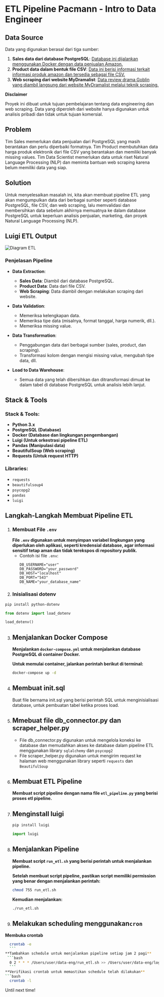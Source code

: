 # ETL Pipeline Pacmann - Intro to Data Engineer

## Data Source

Data yang digunakan berasal dari tiga sumber:

1. **Sales data dari database PostgreSQL**: [Database ini dijalankan menggunakan Docker dengan data penjualan Amazon.](https://hub.docker.com/r/shandytp/amazon-sales-data-docker-db)
2. **Product data dalam bentuk file CSV**: [Data ini berisi informasi terkait informasi produk amazon dan tersedia sebagai file CSV.](https://drive.google.com/file/d/1J0Mv0TVPWv2L-So0g59GUiQJBhExPYl6/view?usp=sharing)
3. **Web scraping dari website MyDramalist**: [Data review drama Goblin yang diambil langsung dari website MyDramalist melalui teknik scraping.](https://mydramalist.com/18452-goblin)

**Disclaimer**

Proyek ini dibuat untuk tujuan pembelajaran tentang data engineering dan web scraping. Data yang diperoleh dari website hanya digunakan untuk analisis pribadi dan tidak untuk tujuan komersial.

## Problem 
Tim Sales memerlukan data penjualan dari PostgreSQL yang masih berantakan dan perlu diperbaiki formatnya. Tim Product membutuhkan data harga produk elektronik dari file CSV yang berantakan dan memiliki banyak missing values. Tim Data Scientist memerlukan data untuk riset Natural Language Processing (NLP) dan meminta bantuan web scraping karena belum memiliki data yang siap. 

## Solution
Untuk menyelesaikan masalah ini, kita akan membuat pipeline ETL yang akan mengumpulkan data dari berbagai sumber seperti database PostgreSQL, file CSV, dan web scraping, lalu memvalidasi dan membersihkan data sebelum akhirnya memuatnya ke dalam database PostgreSQL untuk keperluan analisis penjualan, marketing, dan proyek Natural Language Processing (NLP).

## Luigi ETL Output

![Diagram ETL](assets/etl.drawio.png)

### Penjelasan Pipeline

- **Data Extraction**:
  - **Sales Data**: Diambil dari database PostgreSQL.
  - **Product Data**: Data dari file CSV.
  - **Web Scraping**: Data diambil dengan melakukan scraping dari website.

- **Data Validation**:
  - Memeriksa kelengkapan data.
  - Memeriksa tipe data (misalnya, format tanggal, harga numerik, dll.).
  - Memeriksa missing value.

- **Data Transformation**:
  - Penggabungan data dari berbagai sumber (sales, product, dan scraping).
  - Transformasi kolom dengan mengisi missing value, mengubah tipe data, dll.

- **Load to Data Warehouse**:
  - Semua data yang telah dibersihkan dan ditransformasi dimuat ke dalam tabel di database PostgreSQL untuk analisis lebih lanjut.

## Stack & Tools

### Stack & Tools:
- **Python 3.x**
- **PostgreSQL (Database)**
- **Docker (Database dan lingkungan pengembangan)**
- **Luigi (Untuk orkestrasi pipeline ETL)**
- **Pandas (Manipulasi data)**
- **BeautifulSoup (Web scraping)**
- **Requests (Untuk request HTTP)**

### Libraries:
- `requests`
- `beautifulsoup4`
- `psycopg2`
- `pandas`
- `luigi`

## Langkah-Langkah Membuat Pipeline ETL

1. ### Membuat File `.env`
   **File `.env` digunakan untuk menyimpan variabel lingkungan yang diperlukan oleh aplikasi, seperti kredensial database, agar informasi sensitif tetap aman dan tidak terekspos di repository publik.**
   - Contoh isi file `.env`:
     ```plaintext
     DB_USERNAME="user"
     DB_PASSWORD="your_password"
     DB_HOST="localhost"
     DB_PORT="543"
     DB_NAME="your_database_name"
     ```
2. ### Inisialisasi dotenv
  ```bash
  pip install python-dotenv
  ```
  ```python
  from dotenv import load_dotenv

  load_dotenv()
  ```
3. ## Menjalankan Docker Compose
   **Menjalankan `docker-compose.yml` untuk menjalankan database PostgreSQL di container Docker.**

   **Untuk memulai container, jalankan perintah berikut di terminal:**
     ```bash
     docker-compose up -d
     ```
4. ## Membuat init.sql
   Buat file bernama init.sql yang berisi perintah SQL untuk menginisialisasi database, untuk pembuatan tabel ketika proses load.

5. ## Mmebuat file db_connector.py dan scraper_helper.py

   - File db_connector.py digunakan untuk mengelola koneksi ke database dan memudahkan akses ke database dalam pipeline ETL menggunakan library  `sqlalchemy` dan `psycopg2`
   - File scraper_helper.py digunakan untuk mengirim request ke halaman web menggunakan library seperti `requests` dan `BeautifulSoup`

6. ## Membuat ETL Pipeline
   **Membuat script pipeline dengan nama file `etl_pipeline.py` yang berisi proses etl pipeline.**
   
7. ## Menginstall luigi
   ```bash
   pip install luigi
   ```
   ```python
   import luigi
   ```

9. ## Menjalankan Pipeline
   **Membuat script `run_etl.sh` yang berisi perintah untuk menjalankan pipeline.**

   **Setelah membuat script pipeline, pastikan script memiliki permission yang benar dengan menjalankan perintah:**
     ```bash
     chmod 755 run_etl.sh
     ```
   **Kemudian menjalankan:**
     ```bash
     ./run_etl.sh
     ```
10. ## Melakukan scheduling menggunakan`cron`

   **Membuka crontab**
   ```bash
     crontab -e
     ```
   **Tambahkan schedule untuk menjalankan pipeline setiap jam 2 pagi**
    ```bash
     0 2 * * * /Users/user/data-eng/run_etl.sh >> /Users/user/data-eng/log/cron_log.log 2>&1
     ```
   **Verifikasi crontab untuk memastikan schedule telah dilakukan**
   ```bash
     crontab -l
   ```

   Until next time!


